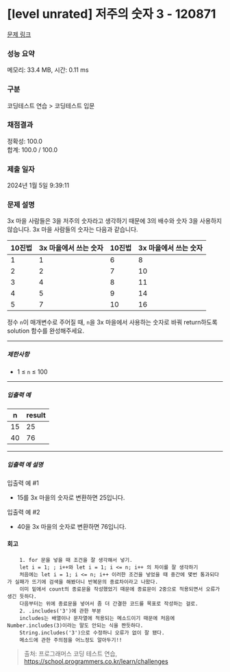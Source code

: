 # [level unrated] 저주의 숫자 3 - 120871

[문제 링크](https://school.programmers.co.kr/learn/courses/30/lessons/120871)

### 성능 요약

메모리: 33.4 MB, 시간: 0.11 ms

### 구분

코딩테스트 연습 > 코딩테스트 입문

### 채점결과

정확성: 100.0<br/>합계: 100.0 / 100.0

### 제출 일자

2024년 1월 5일 9:39:11

### 문제 설명

<p>3x 마을 사람들은 3을 저주의 숫자라고 생각하기 때문에 3의 배수와 숫자 3을 사용하지 않습니다. 3x 마을 사람들의 숫자는 다음과 같습니다.</p>
<table class="table">
        <thead><tr>
<th>10진법</th>
<th>3x 마을에서 쓰는 숫자</th>
<th>10진법</th>
<th>3x 마을에서 쓰는 숫자</th>
</tr>
</thead>
        <tbody><tr>
<td>1</td>
<td>1</td>
<td>6</td>
<td>8</td>
</tr>
<tr>
<td>2</td>
<td>2</td>
<td>7</td>
<td>10</td>
</tr>
<tr>
<td>3</td>
<td>4</td>
<td>8</td>
<td>11</td>
</tr>
<tr>
<td>4</td>
<td>5</td>
<td>9</td>
<td>14</td>
</tr>
<tr>
<td>5</td>
<td>7</td>
<td>10</td>
<td>16</td>
</tr>
</tbody>
      </table>
<p>정수 <code>n</code>이 매개변수로 주어질 때, <code>n</code>을 3x 마을에서 사용하는 숫자로 바꿔 return하도록 solution 함수를 완성해주세요.</p>

<hr>

<h5>제한사항</h5>

<ul>
<li>1 ≤ <code>n</code> ≤ 100</li>
</ul>

<hr>

<h5>입출력 예</h5>
<table class="table">
        <thead><tr>
<th>n</th>
<th>result</th>
</tr>
</thead>
        <tbody><tr>
<td>15</td>
<td>25</td>
</tr>
<tr>
<td>40</td>
<td>76</td>
</tr>
</tbody>
      </table>
<hr>

<h5>입출력 예 설명</h5>

<p>입출력 예 #1</p>

<ul>
<li>15를 3x 마을의 숫자로 변환하면 25입니다.</li>
</ul>

<p>입출력 예 #2</p>

<ul>
<li>40을 3x 마을의 숫자로 변환하면 76입니다.</li>
</ul>

#### 회고

        1. for 문을 넣을 때 조건을 잘 생각해서 넣기.
        let i = 1; ; i++와 let i = 1; i <= n; i++ 의 차이를 잘 생각하기
        처음에는 let i = 1; i <= n; i++ 이러한 조건을 넣었을 때 중간에 몇번 통과되다가 실패가 뜨기에 검색을 해봤더니 반복문의 종료차이라고 나왔다.
        이미 밑에서 count의 종료문을 작성했었기 때문에 종료문이 2중으로 적용되면서 오류가 생긴 듯하다.
        다음부터는 위에 종료문을 넣어서 좀 더 간결한 코드를 목표로 작성하는 걸로.
        2. .includes('3')에 관한 부분
        includes는 배열이나 문자열에 적용되는 메소드이기 때문에 처음에 Number.includes(3)이라는 말도 안되는 식을 짠듯하다.
        String.includes('3')으로 수정하니 오류가 없이 잘 됐다.
        메소드에 관한 주의점을 어느정도 알아두기!!

> 출처: 프로그래머스 코딩 테스트 연습, https://school.programmers.co.kr/learn/challenges
